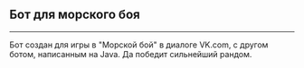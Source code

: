 ## Бот для морского боя

***

Бот создан для игры в "Морской бой" в диалоге VK.com, с другом ботом, написанным на Java.
Да победит сильнейший рандом.
